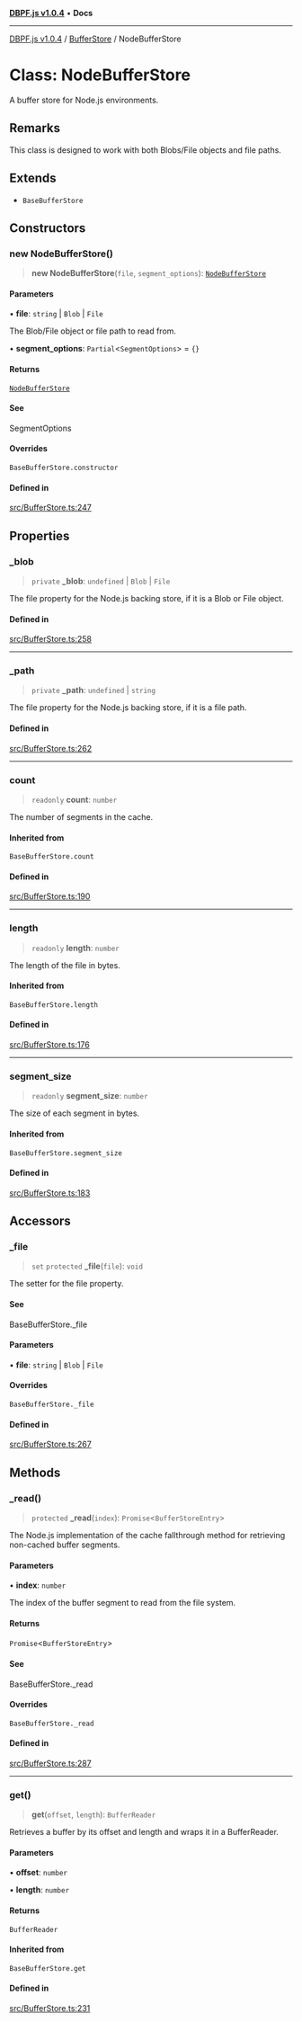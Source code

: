[**DBPF.js v1.0.4**](../../README.md) • **Docs**

***

[DBPF.js v1.0.4](../../README.md) / [BufferStore](../README.md) / NodeBufferStore

# Class: NodeBufferStore

A buffer store for Node.js environments.

## Remarks

This class is designed to work with both Blobs/File objects and file paths.

## Extends

- `BaseBufferStore`

## Constructors

### new NodeBufferStore()

> **new NodeBufferStore**(`file`, `segment_options`): [`NodeBufferStore`](NodeBufferStore.md)

#### Parameters

• **file**: `string` \| `Blob` \| `File`

The Blob/File object or file path to read from.

• **segment\_options**: `Partial`\<`SegmentOptions`\> = `{}`

#### Returns

[`NodeBufferStore`](NodeBufferStore.md)

#### See

SegmentOptions

#### Overrides

`BaseBufferStore.constructor`

#### Defined in

[src/BufferStore.ts:247](https://github.com/anonhostpi/DBPF.js/blob/96bf3262c3e4b9863c3bc71ebc15b70d5c50d6d9/src/BufferStore.ts#L247)

## Properties

### \_blob

> `private` **\_blob**: `undefined` \| `Blob` \| `File`

The file property for the Node.js backing store, if it is a Blob or File object.

#### Defined in

[src/BufferStore.ts:258](https://github.com/anonhostpi/DBPF.js/blob/96bf3262c3e4b9863c3bc71ebc15b70d5c50d6d9/src/BufferStore.ts#L258)

***

### \_path

> `private` **\_path**: `undefined` \| `string`

The file property for the Node.js backing store, if it is a file path.

#### Defined in

[src/BufferStore.ts:262](https://github.com/anonhostpi/DBPF.js/blob/96bf3262c3e4b9863c3bc71ebc15b70d5c50d6d9/src/BufferStore.ts#L262)

***

### count

> `readonly` **count**: `number`

The number of segments in the cache.

#### Inherited from

`BaseBufferStore.count`

#### Defined in

[src/BufferStore.ts:190](https://github.com/anonhostpi/DBPF.js/blob/96bf3262c3e4b9863c3bc71ebc15b70d5c50d6d9/src/BufferStore.ts#L190)

***

### length

> `readonly` **length**: `number`

The length of the file in bytes.

#### Inherited from

`BaseBufferStore.length`

#### Defined in

[src/BufferStore.ts:176](https://github.com/anonhostpi/DBPF.js/blob/96bf3262c3e4b9863c3bc71ebc15b70d5c50d6d9/src/BufferStore.ts#L176)

***

### segment\_size

> `readonly` **segment\_size**: `number`

The size of each segment in bytes.

#### Inherited from

`BaseBufferStore.segment_size`

#### Defined in

[src/BufferStore.ts:183](https://github.com/anonhostpi/DBPF.js/blob/96bf3262c3e4b9863c3bc71ebc15b70d5c50d6d9/src/BufferStore.ts#L183)

## Accessors

### \_file

> `set` `protected` **\_file**(`file`): `void`

The setter for the file property.

#### See

BaseBufferStore._file

#### Parameters

• **file**: `string` \| `Blob` \| `File`

#### Overrides

`BaseBufferStore._file`

#### Defined in

[src/BufferStore.ts:267](https://github.com/anonhostpi/DBPF.js/blob/96bf3262c3e4b9863c3bc71ebc15b70d5c50d6d9/src/BufferStore.ts#L267)

## Methods

### \_read()

> `protected` **\_read**(`index`): `Promise`\<`BufferStoreEntry`\>

The Node.js implementation of the cache fallthrough method for retrieving non-cached buffer segments.

#### Parameters

• **index**: `number`

The index of the buffer segment to read from the file system.

#### Returns

`Promise`\<`BufferStoreEntry`\>

#### See

BaseBufferStore._read

#### Overrides

`BaseBufferStore._read`

#### Defined in

[src/BufferStore.ts:287](https://github.com/anonhostpi/DBPF.js/blob/96bf3262c3e4b9863c3bc71ebc15b70d5c50d6d9/src/BufferStore.ts#L287)

***

### get()

> **get**(`offset`, `length`): `BufferReader`

Retrieves a buffer by its offset and length and wraps it in a BufferReader.

#### Parameters

• **offset**: `number`

• **length**: `number`

#### Returns

`BufferReader`

#### Inherited from

`BaseBufferStore.get`

#### Defined in

[src/BufferStore.ts:231](https://github.com/anonhostpi/DBPF.js/blob/96bf3262c3e4b9863c3bc71ebc15b70d5c50d6d9/src/BufferStore.ts#L231)

